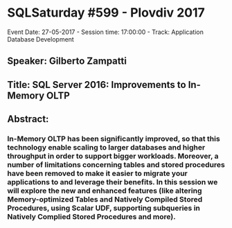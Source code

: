 # SQLSaturday #599 - Plovdiv 2017
Event Date: 27-05-2017 - Session time: 17:00:00 - Track: Application  Database Development
## Speaker: Gilberto Zampatti
## Title: SQL Server 2016: Improvements to In-Memory OLTP
## Abstract:
### In-Memory OLTP has been significantly improved, so that this technology enable scaling to larger databases and higher throughput in order to support bigger workloads. Moreover, a number of limitations concerning tables and stored procedures have been removed to make it easier to migrate your applications to and leverage their benefits. In this session we will explore the new and enhanced features (like altering Memory-optimized Tables and Natively Compiled Stored Procedures, using Scalar UDF, supporting subqueries in Natively Complied Stored Procedures and more).
